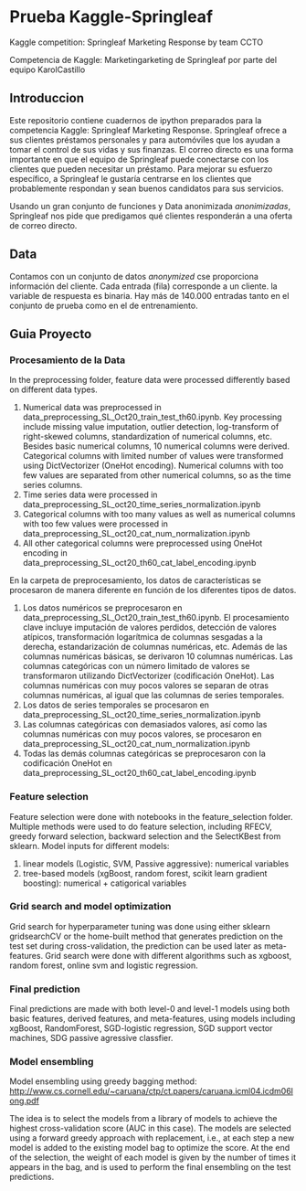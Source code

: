 # Prueba Kaggle-Springleaf
Kaggle competition: Springleaf Marketing Response by team CCTO

Competencia de Kaggle: Marketingarketing de Springleaf por parte del equipo KarolCastillo

## Introduccion
Este repositorio contiene cuadernos de ipython preparados para la competencia Kaggle: Springleaf Marketing Response. Springleaf ofrece a sus clientes préstamos personales y para automóviles que los ayudan a tomar el control de sus vidas y sus finanzas. El correo directo es una forma importante en que el equipo de Springleaf puede conectarse con los clientes que pueden necesitar un préstamo. Para mejorar su esfuerzo específico, a Springleaf le gustaría centrarse en los clientes que probablemente respondan y sean buenos candidatos para sus servicios.

Usando un gran conjunto de funciones  y Data anonimizada <em>anonimizadas</em>, Springleaf nos pide que predigamos qué clientes responderán a una oferta de correo directo. 

## Data
Contamos con un conjunto de datos  <em>anonymized</em> cse proporciona información del cliente. Cada entrada (fila) corresponde a un cliente. la variable de respuesta es binaria. Hay más de 140.000 entradas tanto en el conjunto de prueba como en el de entrenamiento.

## Guia Proyecto
### Procesamiento de la Data
In the preprocessing folder, feature data were processed differently based on different data types. 
  1. Numerical data was preprocessed in data_preprocessing_SL_Oct20_train_test_th60.ipynb. Key processing include missing value imputation, outlier detection, log-transform of right-skewed columns, standardization of numerical columns, etc. Besides basic numerical columns, 10 numerical columns were derived. Categorical columns with limited number of values were transformed using DictVectorizer (OneHot encoding). Numerical columns with too few values are separated from other numerical columns, so as the time series columns.
  2. Time series data were processed in data_preprocessing_SL_oct20_time_series_normalization.ipynb
  3. Categorical columns with too many values as well as numerical columns with too few values were processed in data_preprocessing_SL_oct20_cat_num_normalization.ipynb
  4. All other categorical columns were preprocessed using OneHot encoding in data_preprocessing_SL_oct20_th60_cat_label_encoding.ipynb
  
  En la carpeta de preprocesamiento, los datos de características se procesaron de manera diferente en función de los diferentes tipos de datos.
  1. Los datos numéricos se preprocesaron en data_preprocessing_SL_Oct20_train_test_th60.ipynb. El procesamiento clave incluye imputación de valores perdidos, detección de valores atípicos, transformación logarítmica de columnas sesgadas a la derecha, estandarización de columnas numéricas, etc. Además de las columnas numéricas básicas, se derivaron 10 columnas numéricas. Las columnas categóricas con un número limitado de valores se transformaron utilizando DictVectorizer (codificación OneHot). Las columnas numéricas con muy pocos valores se separan de otras columnas numéricas, al igual que las columnas de series temporales.
  2. Los datos de series temporales se procesaron en data_preprocessing_SL_oct20_time_series_normalization.ipynb
  3. Las columnas categóricas con demasiados valores, así como las columnas numéricas con muy pocos valores, se procesaron en data_preprocessing_SL_oct20_cat_num_normalization.ipynb
  4. Todas las demás columnas categóricas se preprocesaron con la codificación OneHot en data_preprocessing_SL_oct20_th60_cat_label_encoding.ipynb

### Feature selection
Feature selection were done with notebooks in the feature_selection folder. Multiple methods were used to do feature selection, including RFECV, greedy forward selection, backward selection and the SelectKBest from sklearn.
Model inputs for different models:
  1. linear models (Logistic, SVM, Passive aggressive): numerical variables
  2. tree-based models (xgBoost, random forest, scikit learn gradient boosting): numerical + catigorical variables

### Grid search and model optimization
Grid search for hyperparameter tuning was done using either sklearn gridsearchCV or the home-built method that generates prediction on the test set during cross-validation, the prediction can be used later as meta-features. Grid search were done with different algorithms such as xgboost, random forest, online svm and logistic regression.

### Final prediction
Final predictions are made with both level-0 and level-1 models using both basic features, derived features, and meta-features, using models including xgBoost, RandomForest, SGD-logistic regression, SGD support vector machines, SDG passive agressive classfier.

### Model ensembling
Model ensembling using greedy bagging method: http://www.cs.cornell.edu/~caruana/ctp/ct.papers/caruana.icml04.icdm06long.pdf

The idea is to select the models from a library of models to achieve the highest cross-validation score (AUC in this case).
The models are selected using a forward greedy approach with replacement, i.e., at each step a new model is added to the existing model bag to optimize the score. At the end of the selection, the weight of each model is given by the number of times it appears in the bag, and is used to perform the final ensembling on the test predictions.

